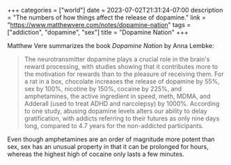 +++
categories = ["world"]
date = 2023-07-02T21:31:24-07:00
description = "The numbers of how things affect the release of dopamine."
link = "https://www.matthewvere.com/notes/dopamine-nation"
tags = ["addiction", "dopamine", "sex"]
title = "Dopamine Nation"
+++

Matthew Vere summarizes the book *Dopamine Nation* by Anna Lembke:

>The neurotransmitter dopamine plays a crucial role in the brain's reward processing, with studies showing that it contributes more to the motivation for rewards than to the pleasure of receiving them. For a rat in a box, chocolate increases the release of dopamine by 55%, sex by 100%, nicotine by 150%, cocaine by 225%, and amphetamines, the active ingredient in speed, meth, MDMA, and Adderall (used to treat ADHD and narcolepsy) by 1000%. According to one study, abusing dopamine levels alters our ability to delay gratification, with addicts referring to their futures as only nine days long, compared to 4.7 years for the non-addicted participants.

Even though amphetamines are an order of magnitude more potent than sex, sex has an unusual property in that it can be prolonged for hours, whereas the highest high of cocaine only lasts a few minutes.
